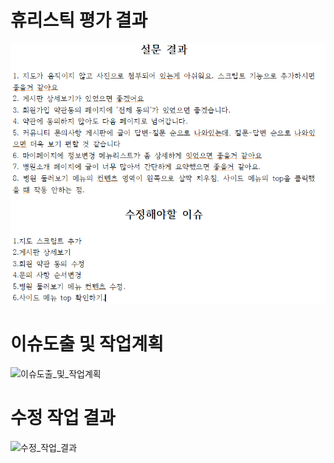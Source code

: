 # 휴리스틱 평가 결과
![휴리스틱_평가_결과](./data/google_test.png)

# 이슈도출 및 작업계획
![이슈도출_및_작업계획](이미지url)

# 수정 작업 결과
![수정_작업_결과](이미지url)